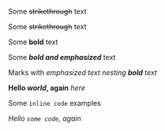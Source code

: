 Some ~~strikethrough~~ text

Some ~~strikethrough~~ text

Some **bold** text

Some ***bold and emphasized*** text

Marks with *emphasized text nesting **bold** text*

**Hello *world*, again** *here*

Some `inline code` examples

*Hello `some code`, again*

